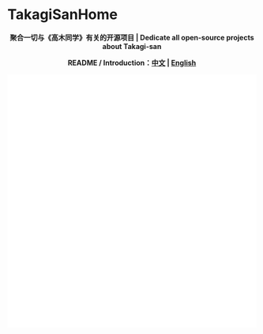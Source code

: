 # TakagiSanHome

<p align="center">
<b>聚合一切与《高木同学》有关的开源项目 | Dedicate all open-source projects about Takagi-san</b>
</p>
<p align="center">
<b>README / Introduction：<a href="https://github.com/TakagisanArchiveRepos/.github/blob/main/intro%20(zh-CN).md">中文</a> | <a href="https://github.com/TakagisanArchiveRepos/.github/blob/main/intro%20(EN).md">English</a>
</p>
<center>
  <img src="/github-metrics.svg" alt="Info">
</center>
